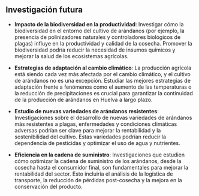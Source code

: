 ## Investigación futura

- **Impacto de la biodiversidad en la productividad**: Investigar cómo la biodiversidad en el entorno del cultivo de arándanos (por ejemplo, la presencia de polinizadores naturales y controladores biológicos de plagas) influye en la productividad y calidad de la cosecha. Promover la biodiversidad podría reducir la necesidad de insumos químicos y mejorar la salud de los ecosistemas agrícolas.

- **Estrategias de adaptación al cambio climático**: La producción agrícola está siendo cada vez más afectada por el cambio climático, y el cultivo de arándanos no es una excepción. Estudiar las mejores estrategias de adaptación frente a fenómenos como el aumento de las temperaturas o la reducción de precipitaciones es crucial para garantizar la continuidad de la producción de arándanos en Huelva a largo plazo.

- **Estudio de nuevas variedades de arándanos resistentes**: Investigaciones sobre el desarrollo de nuevas variedades de arándanos más resistentes a plagas, enfermedades y condiciones climáticas adversas podrían ser clave para mejorar la rentabilidad y la sostenibilidad del cultivo. Estas variedades podrían reducir la dependencia de pesticidas y optimizar el uso de agua y nutrientes.

- **Eficiencia en la cadena de suministro**: Investigaciones que estudien cómo optimizar la cadena de suministro de los arándanos, desde la cosecha hasta el consumidor final, son fundamentales para mejorar la rentabilidad del sector. Esto incluiría el análisis de la logística de transporte, la reducción de pérdidas post-cosecha y la mejora en la conservación del producto.
